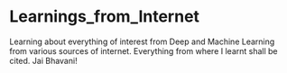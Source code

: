 # Learnings_from_Internet
Learning about everything of interest from Deep and Machine Learning from various sources of internet. Everything from where I learnt shall be cited. Jai Bhavani!
